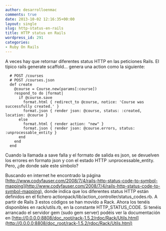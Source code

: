 ```yaml
---
author: desarrolloenmac
comments: true
date: 2013-10-02 12:16:35+00:00
layout: single
slug: http-status-en-rails
title: HTTP status en Rails
wordpress_id: 291
categories:
- Ruby On Rails
---
```


A veces hay que retornar diferentes status HTTP en las peticiones Rails. El típico rails generate scaffold... genera una action como la siguiente:


      # POST /courses
      # POST /courses.json
      def create
        @course = Course.new(params[:course])
        respond_to do |format|
          if @course.save
            format.html { redirect_to @course, notice: 'Course was successfully created.' }
            format.json { render json: @course, status: :created, location: @course }
          else
            format.html { render action: "new" }
            format.json { render json: @course.errors, status: :unprocessable_entity }
          end
        end
      end







Cuando la llamada a save falla y el formato de salida es json, se devuelven los errores en formato json y con el estado HTTP :unprocessable_entity. Pero, ¿de donde sale este símbolo?




Buscando en internet he encontrado la página [http://www.codyfauser.com/2008/7/4/rails-http-status-code-to-symbol-mapping](http://www.codyfauser.com/2008/7/4/rails-http-status-code-to-symbol-mapping), donde indica que los diferentes status HTTP están definidos en el fichero actionpack/lib/action_controller/status_codes.rb. A partir de Rails 3 estos códigos se han movido a Rack. Ahora los tenéis disponibles en rack/utils.rb, en la constante HTTP_STATUS_CODE. Si tenéis arrancado el servidor gem (sudo gem server) podéis ver la documentación en [http://0.0.0.0:8808/doc_root/rack-1.5.2/rdoc/Rack/Utils.html](http://0.0.0.0:8808/doc_root/rack-1.5.2/rdoc/Rack/Utils.html)
